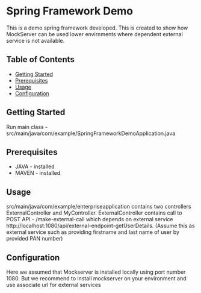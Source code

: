 # Spring Framework Demo

This is a demo spring framework developed.
This is created to show how MockServer can be used lower envirnments where dependent external service is not available.

## Table of Contents

- [Getting Started](#getting-started)
- [Prerequisites](#prerequisites)
- [Usage](#usage)
- [Configuration](#configuration)

## Getting Started
Run main class -  src/main/java/com/example/SpringFrameworkDemoApplication.java

## Prerequisites
- JAVA  - installed
- MAVEN  -  installed

## Usage
src/main/java/com/example/enterpriseapplication contains two controllers ExternalController and MyController.
ExternalController contains call to POST API - /make-external-call which depends on external service http://localhost:1080/api/external-endpoint-getUserDetails.
(Assume this as external service such as providing firstname and last name of user by provided PAN number)

## Configuration
Here we assumed that Mockserver is installed locally using port number 1080.
But we recommend to install mockserver on your environment and use associate url for external services